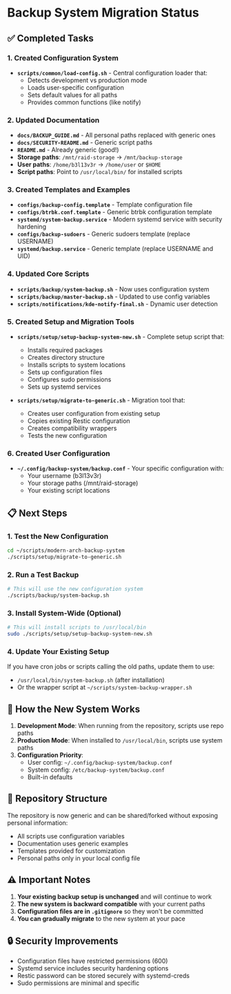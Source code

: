 # Backup System Migration Status

## ✅ Completed Tasks

### 1. **Created Configuration System**
- **`scripts/common/load-config.sh`** - Central configuration loader that:
  - Detects development vs production mode
  - Loads user-specific configuration
  - Sets default values for all paths
  - Provides common functions (like notify)

### 2. **Updated Documentation**
- **`docs/BACKUP_GUIDE.md`** - All personal paths replaced with generic ones
- **`docs/SECURITY-README.md`** - Generic script paths
- **`README.md`** - Already generic (good!)
- **Storage paths**: `/mnt/raid-storage` → `/mnt/backup-storage`
- **User paths**: `/home/b3l13v3r` → `/home/user` or `$HOME`
- **Script paths**: Point to `/usr/local/bin/` for installed scripts

### 3. **Created Templates and Examples**
- **`configs/backup-config.template`** - Template configuration file
- **`configs/btrbk.conf.template`** - Generic btrbk configuration template
- **`systemd/system-backup.service`** - Modern systemd service with security hardening
- **`configs/backup-sudoers`** - Generic sudoers template (replace USERNAME)
- **`systemd/backup.service`** - Generic template (replace USERNAME and UID)

### 4. **Updated Core Scripts**
- **`scripts/backup/system-backup.sh`** - Now uses configuration system
- **`scripts/backup/master-backup.sh`** - Updated to use config variables
- **`scripts/notifications/kde-notify-final.sh`** - Dynamic user detection

### 5. **Created Setup and Migration Tools**
- **`scripts/setup/setup-backup-system-new.sh`** - Complete setup script that:
  - Installs required packages
  - Creates directory structure
  - Installs scripts to system locations
  - Sets up configuration files
  - Configures sudo permissions
  - Sets up systemd services
  
- **`scripts/setup/migrate-to-generic.sh`** - Migration tool that:
  - Creates user configuration from existing setup
  - Copies existing Restic configuration
  - Creates compatibility wrappers
  - Tests the new configuration

### 6. **Created User Configuration**
- **`~/.config/backup-system/backup.conf`** - Your specific configuration with:
  - Your username (b3l13v3r)
  - Your storage paths (/mnt/raid-storage)
  - Your existing script locations

## 📋 Next Steps

### 1. **Test the New Configuration**
```bash
cd ~/scripts/modern-arch-backup-system
./scripts/setup/migrate-to-generic.sh
```

### 2. **Run a Test Backup**
```bash
# This will use the new configuration system
./scripts/backup/system-backup.sh
```

### 3. **Install System-Wide (Optional)**
```bash
# This will install scripts to /usr/local/bin
sudo ./scripts/setup/setup-backup-system-new.sh
```

### 4. **Update Your Existing Setup**
If you have cron jobs or scripts calling the old paths, update them to use:
- `/usr/local/bin/system-backup.sh` (after installation)
- Or the wrapper script at `~/scripts/system-backup-wrapper.sh`

## 🔧 How the New System Works

1. **Development Mode**: When running from the repository, scripts use repo paths
2. **Production Mode**: When installed to `/usr/local/bin`, scripts use system paths
3. **Configuration Priority**:
   - User config: `~/.config/backup-system/backup.conf`
   - System config: `/etc/backup-system/backup.conf`
   - Built-in defaults

## 📁 Repository Structure

The repository is now generic and can be shared/forked without exposing personal information:
- All scripts use configuration variables
- Documentation uses generic examples
- Templates provided for customization
- Personal paths only in your local config file

## ⚠️ Important Notes

1. **Your existing backup setup is unchanged** and will continue to work
2. **The new system is backward compatible** with your current paths
3. **Configuration files are in `.gitignore`** so they won't be committed
4. **You can gradually migrate** to the new system at your pace

## 🔒 Security Improvements

- Configuration files have restricted permissions (600)
- Systemd service includes security hardening options
- Restic password can be stored securely with systemd-creds
- Sudo permissions are minimal and specific
